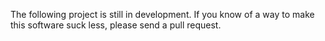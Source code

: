 The following project is still in development. If you know of a way to make this software suck less, please send a pull request.
